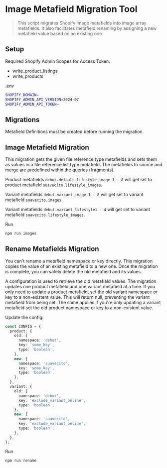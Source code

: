 # Image Metafield Migration Tool

> This script migrates Shopify image metafields into image array metafields. It also facilitates metafield renaming by assigning a new metafield value based on an existing one.

## Setup

Required Shopify Admin Scopes for Access Token:

- write_product_listings
- write_products

.env

```bash
SHOPIFY_DOMAIN=
SHOPIFY_ADMIN_API_VERSION=2024-07
SHOPIFY_ADMIN_API_TOKEN=
```

## Migrations

Metafield Definitions must be created before running the migration.

## Image Metafield Migration

This migration gets the given file reference type metafields and sets them as values in a file reference list type metafield. The metafields to source and merge are predefined within the queries (fragments).

Product metafields `debut.default_lifestyle_image_1 - 8` will get set to product metafield `suavecito.lifestyle_images`.

Variant metafields `debut.variant_image-1 - 8` will get set to variant metafield `suavecito.images`.

Variant metafields `debut.variant_lifestyle1 - 4` will get set to variant metafield `suavecito.lifestyle_images`.

Run

```bash
npm run images
```

## Rename Metafields Migration

You can't rename a metafield namespace or key directly. This migration copies the value of an existing metafield to a new one. Once the migration is complete, you can safely delete the old metafield and its values.

A configuration is used to retrieve the old metafield values. The migration updates one product metafield and one variant metafield at a time. If you only need to update a product metafield, set the old variant namespace or key to a non-existent value. This will return null, preventing the variant metafield from being set. The same applies if you're only updating a variant metafield set the old product namespace or key to a non-existent value.

Update the config:

```typescript
const CONFIG = {
  product: {
    old: {
      namespace: 'debut',
      key: 'some_key',
      type: 'boolean',
    },
    new: {
      namespace: 'suavecito',
      key: 'some_key',
      type: 'boolean',
    },
  },
  variant: {
    old: {
      namespace: 'debut',
      key: 'exclude_variant_online',
      type: 'boolean',
    },
    new: {
      namespace: 'suavecito',
      key: 'exclude_variant_online',
      type: 'boolean',
    },
  },
};
```

Run

```bash
npm run rename
```
